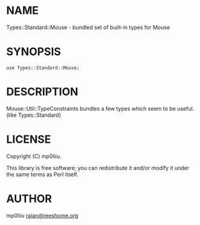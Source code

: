 # NAME

Types::Standard::Mouse - bundled set of built-in types for Mouse

# SYNOPSIS

    use Types::Standard::Mouse;

# DESCRIPTION

Mouse::Util::TypeConstraints bundles a few types which seem to be useful. (like Types::Standard) 

# LICENSE

Copyright (C) mp0liiu.

This library is free software; you can redistribute it and/or modify
it under the same terms as Perl itself.

# AUTHOR

mp0liiu <raian@reeshome.org>
